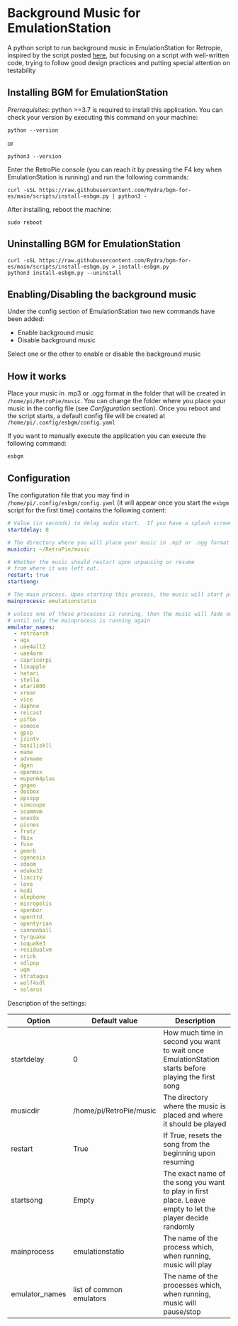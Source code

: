 # Background Music for EmulationStation

A python script to run background music in EmulationStation for Retropie,
inspired by the script posted [here](https://retropie.org.uk/forum/topic/347/background-music-continued-from-help-support),
but focusing on a script with well-written code, trying to follow good design practices
and putting special attention on testability

## Installing BGM for EmulationStation

_Prerrequisites_: python >=3.7 is required to install this application. You can check your version
by executing this command on your machine:

```
python --version
```

or

```
python3 --version
```

Enter the RetroPie console (you can reach it by pressing the F4 key when EmulationStation
is running) and run the following commands:

```
curl -sSL https://raw.githubusercontent.com/Rydra/bgm-for-es/main/scripts/install-esbgm.py | python3 -
```

After installing, reboot the machine:

```
sudo reboot
```

## Uninstalling BGM for EmulationStation

```
curl -sSL https://raw.githubusercontent.com/Rydra/bgm-for-es/main/scripts/install-esbgm.py > install-esbgm.py
python3 install-esbgm.py --uninstall
```

## Enabling/Disabling the background music

Under the config section of EmulationStation two new commands have been added:

- Enable background music
- Disable background music

Select one or the other to enable or disable the background music

## How it works

Place your music in .mp3 or .ogg format in the folder that will be created in `/home/pi/RetroPie/music`.
You can change the folder where you place your music in the config file (see _Configuration_ section).
Once you reboot and the script
starts, a default config file will be created at `/home/pi/.config/esbgm/config.yaml`

If you want to manually execute the application you can execute the following command:

```
esbgm
```

## Configuration

The configuration file that you may find in `/home/pi/.config/esbgm/config.yaml` (it will appear
once you start the `esbgm` script for the first time) contains the following content:

```yaml
# Value (in seconds) to delay audio start.  If you have a splash screen with audio and the script is playing music over the top of it, increase this value to delay the script from starting.
startdelay: 0

# The directory where you will place your music in .mp3 or .ogg format
musicdir: ~/RetroPie/music

# Whether the music should restart upon unpausing or resume
# from where it was left out.
restart: true
startsong:

# The main process. Upon starting this process, the music will start playing...
mainprocess: emulationstatio

# unless one of these processes is running, then the music will fade out
# until only the mainprocess is running again
emulator_names:
  - retroarch
  - ags
  - uae4all2
  - uae4arm
  - capricerpi
  - linapple
  - hatari
  - stella
  - atari800
  - xroar
  - vice
  - daphne
  - reicast
  - pifba
  - osmose
  - gpsp
  - jzintv
  - basiliskll
  - mame
  - advmame
  - dgen
  - openmsx
  - mupen64plus
  - gngeo
  - dosbox
  - ppsspp
  - simcoupe
  - scummvm
  - snes9x
  - pisnes
  - frotz
  - fbzx
  - fuse
  - gemrb
  - cgenesis
  - zdoom
  - eduke32
  - lincity
  - love
  - kodi
  - alephone
  - micropolis
  - openbor
  - openttd
  - opentyrian
  - cannonball
  - tyrquake
  - ioquake3
  - residualvm
  - xrick
  - sdlpop
  - uqm
  - stratagus
  - wolf4sdl
  - solarus
```

Description of the settings:

| Option         | Default value            | Description                                                                                               |
| -------------- | ------------------------ | --------------------------------------------------------------------------------------------------------- |
| startdelay     | 0                        | How much time in second you want to wait once EmulationStation starts before playing the first song       |
| musicdir       | /home/pi/RetroPie/music  | The directory where the music is placed and where it should be played                                     |
| restart        | True                     | If True, resets the song from the beginning upon resuming                                                 |
| startsong      | Empty                    | The exact name of the song you want to play in first place. Leave empty to let the player decide randomly |
| mainprocess    | emulationstatio          | The name of the process which, when running, music will play                                              |
| emulator_names | list of common emulators | The name of the processes which, when running, music will pause/stop                                      |
